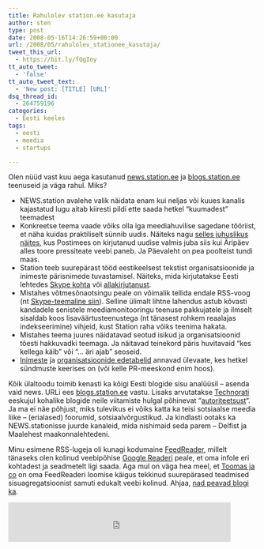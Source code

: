```yaml
---
title: Rahulolev station.ee kasutaja
author: sten
type: post
date: 2008-05-16T14:26:59+00:00
url: /2008/05/rahulolev_stationee_kasutaja/
tweet_this_url:
  - https://bit.ly/fQgIoy
tt_auto_tweet:
  - 'false'
tt_auto_tweet_text:
  - 'New post: [TITLE] [URL]'
dsq_thread_id:
  - 264759196
categories:
  - Eesti keeles
tags:
  - eesti
  - meedia
  - startups

---
```

Olen nüüd vast kuu aega kasutanud [news.station.ee][1] ja [blogs.station.ee][2] teenuseid ja väga rahul. Miks?

  * NEWS.station avalehe valik näidata enam kui neljas või kuues kanalis kajastatud lugu aitab kiiresti pildi ette saada hetkel &#8220;kuumadest&#8221; teemadest
  * Konkreetse teema vaade võiks olla iga meediahuvilise sagedane tööriist, et näha kuidas praktiliselt sünnib uudis. Näiteks nagu [selles juhuslikus näites][3], kus Postimees on kirjutanud uudise valmis juba siis kui Äripäev alles toore pressiteate veebi paneb. Ja Päevaleht on pea poolteist tundi maas.
  * Station teeb suurepärast tööd eestikeelsest tekstist organisatsioonide ja inimeste pärisnimede tuvastamisel. Näiteks, mida kirjutatakse Eesti lehtedes [Skype kohta][4] või [allakirjutanust][5].
  * Mistahes võtmesõnaotsingu peale on võimalik tellida endale RSS-voog (nt [Skype-teemaline siin][6]). Selline ülimalt lihtne lahendus astub kõvasti kandadele senistele meediamonitooringu teenuse pakkujatele ja ilmselt sisaldab koos lisaväärtusteenustega (nt tänasest rohkem reaalajas indekseerimine) vihjeid, kust Station raha võiks teenima hakata.
  * Mistahes teema juures näidatavad seotud isikud ja organisatsioonid tõesti hakkuvadki teemaga. Ja näitavad teinekord päris huvitavaid &#8220;kes kellega käib&#8221; või &#8220;&#8230; äri ajab&#8221; seoseid.
  * [Inimeste][7] ja [organisatsioonide edetabelid][8] annavad ülevaate, kes hetkel sündmuste keerises on (või kelle PR-meeskond enim hoos).

Kõik ülaltoodu toimib kenasti ka kõigi Eesti blogide sisu analüüsil &#8211; asenda vaid news. URLi ees [blogs.station.ee][2] vastu. Lisaks arvutatakse [Technorati][9] eeskujul kohalike blogide neile viitamiste hulgal põhinevat &#8220;[autoriteetsust][10]&#8220;. Ja ma ei näe põhjust, miks tulevikus ei võiks katta ka teisi sotsiaalse meedia liike &#8211; (erialased) foorumid, sotsiaalvõrgustikud. Ja kindlasti ootaks ka NEWS.stationisse juurde kanaleid, mida nishimaid seda parem &#8211; Delfist ja Maalehest maakonnalehtedeni.

Minu esimene RSS-lugeja oli kunagi kodumaine [FeedReader][11], millelt tänaseks olen kolinud veebipõhise [Google Readeri][12] peale, et oma infole eri kohtadest ja seadmetelt ligi saada. Aga mul on väga hea meel, et [Toomas ja co][13] on oma FeedReaderi loomise käigus tekkinud suurepärased teadmised sisuagregatsioonist samuti edukalt veebi kolinud. Ahjaa, [nad peavad blogi ka][14].

<iframe src="http://www.facebook.com/plugins/like.php?href=http%3A%2F%2Fsten.tamkivi.com%2F2008%2F05%2Frahulolev_stationee_kasutaja%2F&layout=standard&show_faces=true&width=450&action=like&colorscheme=light&height=80" scrolling="no" frameborder="0" style="border:none; overflow:hidden; width:450px; height:80px;" allowTransparency="true"></iframe>

 [1]: http://news.station.ee/
 [2]: http://blogs.station.ee
 [3]: http://news.station.ee/story/7123607
 [4]: http://news.station.ee/topic/Skype
 [5]: http://news.station.ee/topic/Sten_Tamkivi
 [6]: http://news.station.ee/rss.php?topic=3142
 [7]: http://news.station.ee/ratings/
 [8]: http://news.station.ee/ratings/2
 [9]: http://technorati.com
 [10]: http://blogs.station.ee/ratings/byauthority
 [11]: http://www.feedreader.com/
 [12]: http://reader.google.com
 [13]: http://www.feedreader.com/aboutus
 [14]: http://blog.freqmedia.com/